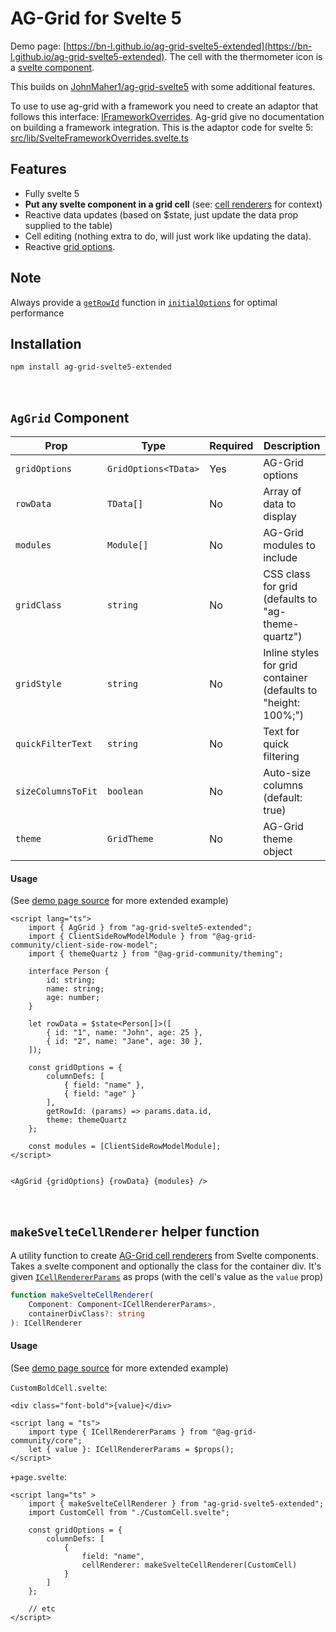 # AG-Grid for Svelte 5

Demo page: [https://bn-l.github.io/ag-grid-svelte5-extended](https://bn-l.github.io/ag-grid-svelte5-extended). The cell with the thermometer icon is a [svelte component](src/routes/BoldCell.svelte).

This builds on [JohnMaher1/ag-grid-svelte5](https://github.com/JohnMaher1/ag-grid-svelte5) with some additional features.

To use to use ag-grid with a framework you need to create an adaptor that follows this interface: [IFrameworkOverrides](https://github.com/ag-grid/ag-grid/blob/424be7dcadf9b964056ee8c451af9b041ce8877a/packages/ag-grid-community/src/interfaces/iFrameworkOverrides.ts#L7). Ag-grid give no documentation on building a framework integration. This is the adaptor code for svelte 5: [src/lib/SvelteFrameworkOverrides.svelte.ts](src/lib/SvelteFrameworkOverrides.svelte.ts)


## Features

- Fully svelte 5
- **Put any svelte component in a grid cell** (see: [cell renderers](https://www.ag-grid.com/javascript-data-grid/component-cell-renderer/) for context)
- Reactive data updates (based on $state, just update the data prop supplied to the table)
- Cell editing (nothing extra to do, will just work like updating the data).
- Reactive [grid options](https://www.ag-grid.com/javascript-data-grid/grid-options/).

## Note

Always provide a [`getRowId`](https://www.ag-grid.com/javascript-data-grid/grid-options/#reference-rowModels-getRowId) function in [`initialOptions`](https://www.ag-grid.com/javascript-data-grid/grid-options/) for optimal performance

## Installation

```bash
npm install ag-grid-svelte5-extended
```

<br />

## `AgGrid` Component

| Prop | Type | Required | Description |
|------|------|----------|-------------|
| `gridOptions` | `GridOptions<TData>` | Yes | AG-Grid options |
| `rowData` | `TData[]` | No | Array of data to display |
| `modules` | `Module[]` | No | AG-Grid modules to include |
| `gridClass` | `string` | No | CSS class for grid (defaults to "ag-theme-quartz") |
| `gridStyle` | `string` | No | Inline styles for grid container (defaults to "height: 100%;") |
| `quickFilterText` | `string` | No | Text for quick filtering |
| `sizeColumnsToFit` | `boolean` | No | Auto-size columns (default: true) |
| `theme` | `GridTheme` | No | AG-Grid theme object |

#### Usage

(See [demo page source](src/routes/+page.svelte) for more extended example)

```svelte
<script lang="ts">
    import { AgGrid } from "ag-grid-svelte5-extended";
    import { ClientSideRowModelModule } from "@ag-grid-community/client-side-row-model";
    import { themeQuartz } from "@ag-grid-community/theming";

    interface Person {
        id: string;
        name: string;
        age: number;
    }

    let rowData = $state<Person[]>([
        { id: "1", name: "John", age: 25 },
        { id: "2", name: "Jane", age: 30 },
    ]);

    const gridOptions = {
        columnDefs: [
            { field: "name" },
            { field: "age" }
        ],
        getRowId: (params) => params.data.id,
        theme: themeQuartz
    };

    const modules = [ClientSideRowModelModule];
</script>


<AgGrid {gridOptions} {rowData} {modules} />
```

<br />

## `makeSvelteCellRenderer` helper function

A utility function to create [AG-Grid cell renderers](https://www.ag-grid.com/javascript-data-grid/component-cell-renderer/) from Svelte components. Takes a svelte component and optionally the class for the container div. It's given [`ICellRendererParams`](https://www.ag-grid.com/javascript-data-grid/component-cell-renderer/#:~:text=The%20provided%20props%20(interface%20ICellRendererParams)%20are%3A) as props (with the cell's value as the `value` prop)

```typescript
function makeSvelteCellRenderer(
    Component: Component<ICellRendererParams>,
    containerDivClass?: string
): ICellRenderer
```

#### Usage

(See [demo page source](src/routes/+page.svelte) for more extended example)

`CustomBoldCell.svelte`:

```svelte
<div class="font-bold">{value}</div>

<script lang = "ts">
    import type { ICellRendererParams } from "@ag-grid-community/core";
    let { value }: ICellRendererParams = $props();
</script>
```
`+page.svelte`:

```svelte
<script lang="ts" >
    import { makeSvelteCellRenderer } from "ag-grid-svelte5-extended";
    import CustomCell from "./CustomCell.svelte";

    const gridOptions = {
        columnDefs: [
            {
                field: "name",
                cellRenderer: makeSvelteCellRenderer(CustomCell)
            }
        ]
    };

    // etc
</script>
```






